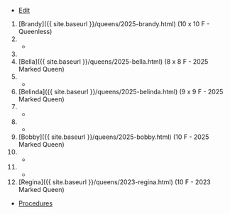 * [Edit](https://github.com/joejcollins/rhapsody-angel/edit/master/_includes/apiary.md)

1. [Brandy]({{ site.baseurl }}/queens/2025-brandy.html) (10 x 10 F - Queenless)
2. -
3. 
4. [Bella]({{ site.baseurl }}/queens/2025-bella.html) (8 x 8 F - 2025 Marked Queen)
6. -
7. [Belinda]({{ site.baseurl }}/queens/2025-belinda.html) (9 x 9 F - 2025 Marked Queen)
8. -
9. -
10. [Bobby]({{ site.baseurl }}/queens/2025-bobby.html) (10 F - 2025 Marked Queen)
11. -
12. -
13. [Regina]({{ site.baseurl }}/queens/2023-regina.html) (10 F - 2023 Marked Queen)

* [Procedures](https://github.com/joejcollins/rhapsody-angel/raw/master/book/00Book.pdf)
